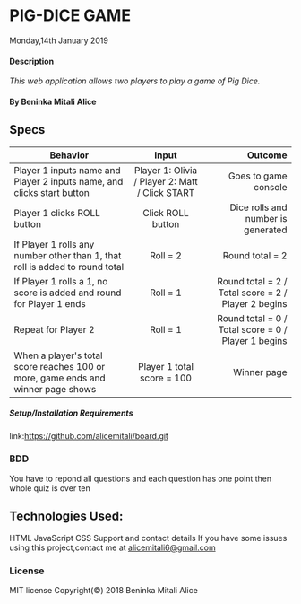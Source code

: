 # PIG-DICE GAME

Monday,14th January 2019

#### Description

_This web application allows two players to play a game of Pig Dice._

#### By Beninka Mitali Alice

## Specs

| Behavior                                                                         |                      Input                      |                                             Outcome |
| -------------------------------------------------------------------------------- | :---------------------------------------------: | --------------------------------------------------: |
| Player 1 inputs name and Player 2 inputs name, and clicks start button           | Player 1: Olivia / Player 2: Matt / Click START |                                Goes to game console |
| Player 1 clicks ROLL button                                                      |                Click ROLL button                |                  Dice rolls and number is generated |
| If Player 1 rolls any number other than 1, that roll is added to round total     |                    Roll = 2                     |                                     Round total = 2 |
| If Player 1 rolls a 1, no score is added and round for Player 1 ends             |                    Roll = 1                     | Round total = 2 / Total score = 2 / Player 2 begins |
| Repeat for Player 2                                                              |                    Roll = 1                     | Round total = 0 / Total score = 0 / Player 1 begins |
| When a player's total score reaches 100 or more, game ends and winner page shows |           Player 1 total score = 100            |                                         Winner page |

##### Setup/Installation Requirements

link:https://github.com/alicemitali/board.git

### BDD

You have to repond all questions and each question has one point then whole quiz is over ten

## Technologies Used:

HTML
JavaScript
CSS
Support and contact details
If you have some issues using this project,contact me at alicemitali6@gmail.com

### License

MIT license Copyright(©) 2018 Beninka Mitali Alice
